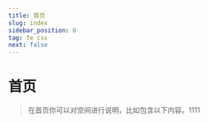 ```yaml
---
title: 首页
slug: index
sidebar_position: 0
tag: fe css
next: false
---
```



# 首页

> 在首页你可以对空间进行说明，比如包含以下内容。1111

